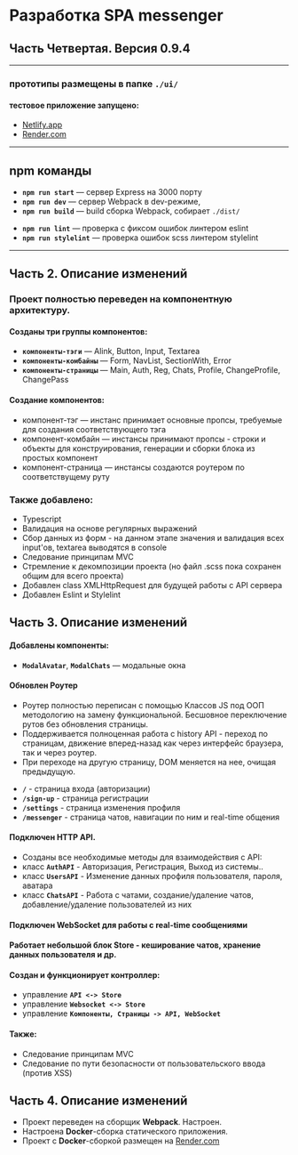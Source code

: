 # Разработка SPA messenger 
## Часть Четвертая. Версия 0.9.4
---
### **прототипы размещены в папке `./ui/`**
#### тестовое приложение запущено:
- [Netlify.app](https://middle-spa-aleksakko.netlify.app/)
- [Render.com](https://middle-spa-aleksakko.onrender.com/)
---
## npm команды

- **`npm run start`** — сервер Express на 3000 порту
- **`npm run dev`** — сервер Webpack в dev-режиме,
- **`npm run build`** — build сборка Webpack, собирает `./dist/`
+ **`npm run lint`** — проверка с фиксом ошибок линтером eslint
+ **`npm run stylelint`** — проверка ошибок scss линтером stylelint
---
## Часть 2. Описание изменений

### Проект полностью переведен на компонентную архитектуру.
#### Созданы три группы компонентов:

- **`компоненты-тэги`** — Alink, Button, Input, Textarea
- **`компоненты-комбайны`** — Form, NavList, SectionWith, Error
- **`компоненты-страницы`** — Main, Auth, Reg, Chats, Profile, ChangeProfile, ChangePass

#### Создание компонентов:

- компонент-тэг — инстанс принимает основные пропсы, требуемые для создания соответствующего тэга
- компонент-комбайн — инстансы принимают пропсы - строки и объекты для конструирования, генерации и сборки блока из простых компонент
- компонент-страница — инстансы создаются роутером по соответствущему руту

### Также добавлено:
- Typescript
- Валидация на основе регулярных выражений
- Сбор данных из форм - на данном этапе значения и валидация всех input'ов, textarea выводятся в console
- Следование принципам MVC
- Стремление к декомпозиции проекта (но файл .scss пока сохранен общим для всего проекта)
- Добавлен class XMLHttpRequest для будущей работы с API сервера
- Добавлен Eslint и Stylelint

## Часть 3. Описание изменений

#### Добавлены компоненты:

- **`ModalAvatar`**, **`ModalChats`** — модальные окна

#### Обновлен Роутер

- Роутер полностью переписан с помощью Классов JS под ООП методологию на замену функциональной. Бесшовное переключение рутов без обновления страницы. 
- Поддерживается полноценная работа с history API - переход по страницам, движение вперед-назад как через интерфейс браузера, так и через роутер.
- При переходе на другую страницу, DOM меняется на нее, очищая предыдущую.  

+ **`/`** - страница входа (авторизации)
+ **`/sign-up`** - страница регистрации
+ **`/settings`** - страница изменения профиля
+ **`/messenger`** - страница чатов, навигации по ним и real-time общения
#### Подключен HTTP API.

- Созданы все необходимые методы для взаимодействия с API: 
- класс **`AuthAPI`** - Авторизация, Регистрация, Выход из системы..
- класс **`UsersAPI`** - Изменение данных профиля пользователя, пароля, аватара
- класс **`ChatsAPI`** - Работа с чатами, создание/удаление чатов, добавление/удаление пользователей из них

#### Подключен WebSocket для работы с real-time сообщениями
#### Работает небольшой блок Store - кеширование чатов, хранение данных пользователя и др.
#### Создан и функционирует контроллер:
- управление **`API <-> Store`**
- управление **`Websocket <-> Store`** 
- управление **`Компоненты, Страницы -> API, WebSocket`**
#### Также:
- Следование принципам MVC
- Cледование по пути безопасности от пользовательского ввода (против XSS)

## Часть 4. Описание изменений

- Проект переведен на сборщик **Webpack**. Настроен.
- Настроена **Docker**-сборка статического приложения.
- Проект с **Docker**-сборкой размещен на [Render.com](https://middle-spa-aleksakko.onrender.com/)

